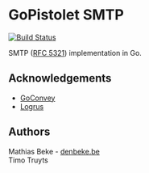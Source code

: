 GoPistolet SMTP
===============

[![Build Status](https://travis-ci.org/gopistolet/smtp.svg?branch=master)](https://travis-ci.org/gopistolet/smtp)

SMTP ([RFC 5321](https://tools.ietf.org/html/rfc5321)) implementation in Go.


Acknowledgements
-----------------

* [GoConvey](https://github.com/smartystreets/goconvey)
* [Logrus](https://github.com/Sirupsen/logrus)

Authors
-------

Mathias Beke - [denbeke.be](http://denbeke.be)  
Timo Truyts

